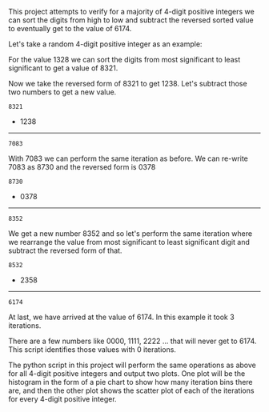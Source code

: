 This project attempts to verify for a majority of 4-digit positive integers we can sort the digits from high to low and subtract the reversed sorted value to eventually get to the value of 6174.

Let's take a random 4-digit positive integer as an example:

For the value 1328 we can sort the digits from most significant to least significant to get a value of 8321.

Now we take the reversed form of 8321 to get 1238.  Let's subtract those two numbers to get a new value.

    8321
 -  1238
 -------
    7083

With 7083 we can perform the same iteration as before.  We can re-write 7083 as 8730 and the reversed form is 0378

    8730
 -  0378
 -------
    8352

We get a new number 8352 and so let's perform the same iteration where we rearrange the value from most significant to least significant digit and subtract the reversed form of that.

    8532
 -  2358
 -------
    6174

At last, we have arrived at the value of 6174.  In this example it took 3 iterations.

There are a few numbers like 0000, 1111, 2222 ... that will never get to 6174.  This script identifies those values with 0 iterations.

The python script in this project will perform the same operations as above for all 4-digit positive integers and output two plots.  One plot will be the histogram in the form of a pie chart to show how many iteration bins there are, and then the other plot shows the scatter plot of each of the iterations for every 4-digit positive integer.